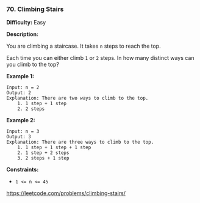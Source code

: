 ### 70. Climbing Stairs

**Difficulty:** Easy

**Description:**

You are climbing a staircase. It takes `n` steps to reach the top.

Each time you can either climb `1` or `2` steps. In how many distinct ways can you climb to the top?

**Example 1:**
    
    Input: n = 2
    Output: 2
    Explanation: There are two ways to climb to the top.
        1. 1 step + 1 step
        2. 2 steps

**Example 2:**

    Input: n = 3
    Output: 3
    Explanation: There are three ways to climb to the top.
        1. 1 step + 1 step + 1 step
        2. 1 step + 2 steps
        3. 2 steps + 1 step

**Constraints:**
- `1 <= n <= 45`

https://leetcode.com/problems/climbing-stairs/
